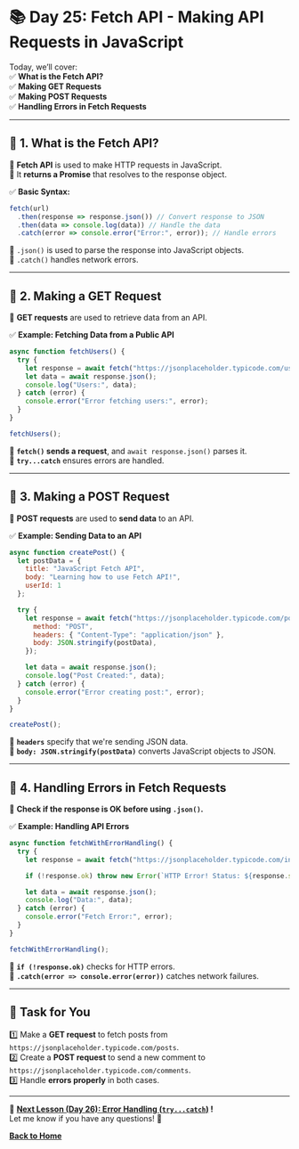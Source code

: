 # **📚 Day 25: Fetch API - Making API Requests in JavaScript**  

Today, we’ll cover:  
✅ **What is the Fetch API?**  
✅ **Making GET Requests**  
✅ **Making POST Requests**  
✅ **Handling Errors in Fetch Requests**  

---

## **🔹 1. What is the Fetch API?**  
📌 **Fetch API** is used to make HTTP requests in JavaScript.  
📌 It **returns a Promise** that resolves to the response object.  

✅ **Basic Syntax:**  
```js
fetch(url)
  .then(response => response.json()) // Convert response to JSON
  .then(data => console.log(data)) // Handle the data
  .catch(error => console.error("Error:", error)); // Handle errors
```
🔹 `.json()` is used to parse the response into JavaScript objects.  
🔹 `.catch()` handles network errors.  

---

## **🔹 2. Making a GET Request**  
📌 **GET requests** are used to retrieve data from an API.  

✅ **Example: Fetching Data from a Public API**  
```js
async function fetchUsers() {
  try {
    let response = await fetch("https://jsonplaceholder.typicode.com/users");
    let data = await response.json();
    console.log("Users:", data);
  } catch (error) {
    console.error("Error fetching users:", error);
  }
}

fetchUsers();
```
🔹 **`fetch()` sends a request**, and `await response.json()` parses it.  
🔹 **`try...catch`** ensures errors are handled.  

---

## **🔹 3. Making a POST Request**  
📌 **POST requests** are used to **send data** to an API.  

✅ **Example: Sending Data to an API**  
```js
async function createPost() {
  let postData = {
    title: "JavaScript Fetch API",
    body: "Learning how to use Fetch API!",
    userId: 1
  };

  try {
    let response = await fetch("https://jsonplaceholder.typicode.com/posts", {
      method: "POST",
      headers: { "Content-Type": "application/json" },
      body: JSON.stringify(postData),
    });

    let data = await response.json();
    console.log("Post Created:", data);
  } catch (error) {
    console.error("Error creating post:", error);
  }
}

createPost();
```
🔹 **`headers`** specify that we're sending JSON data.  
🔹 **`body: JSON.stringify(postData)`** converts JavaScript objects to JSON.  

---

## **🔹 4. Handling Errors in Fetch Requests**  
📌 **Check if the response is OK before using `.json()`.**  

✅ **Example: Handling API Errors**  
```js
async function fetchWithErrorHandling() {
  try {
    let response = await fetch("https://jsonplaceholder.typicode.com/invalid-url");

    if (!response.ok) throw new Error(`HTTP Error! Status: ${response.status}`);

    let data = await response.json();
    console.log("Data:", data);
  } catch (error) {
    console.error("Fetch Error:", error);
  }
}

fetchWithErrorHandling();
```
🔹 **`if (!response.ok)`** checks for HTTP errors.  
🔹 **`.catch(error => console.error(error))`** catches network failures.  

---

## **📝 Task for You**  
1️⃣ Make a **GET request** to fetch posts from `https://jsonplaceholder.typicode.com/posts`.  
2️⃣ Create a **POST request** to send a new comment to `https://jsonplaceholder.typicode.com/comments`.  
3️⃣ Handle **errors properly** in both cases.  

---

🎯 **[Next Lesson (Day 26): Error Handling (`try...catch`)](../day_26/README.md) !**  
Let me know if you have any questions! 🚀

[**Back to Home**](../../../README.md)